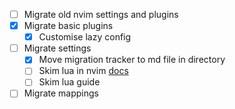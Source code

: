 - [ ] Migrate old nvim settings and plugins
- [x] Migrate basic plugins
    - [x] Customise lazy config
- [ ] Migrate settings
    - [x] Move migration tracker to md file in directory
    - [ ] Skim lua in nvim [docs](https://neovim.io/doc/user/lua.html)
    - [ ] Skim lua guide
- [ ] Migrate mappings
